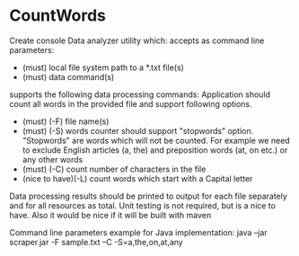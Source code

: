 # CountWords

Create console Data analyzer utility which: accepts as command line parameters:

- (must) local file system path to a *.txt file(s)
- (must) data command(s)


supports the following data processing commands:
Application should count all words in the provided file and support following options.
- (must) (-F) file name(s)
- (must) (-S) words counter should support "stopwords" option. "Stopwords" are words which will not be counted. For example we need to exclude English articles (a, the) and preposition words (at, on etc.) or any other words
- (must) (-C) count number of characters in the file
- (nice to have)(-L) count words which start with a Capital letter

Data processing results should be printed to output for each file separately and for all resources as total.
Unit testing is not required, but is a nice to have.
Also it would be nice if it will be built with maven

Command line parameters example for Java implementation:
java –jar scraper.jar -F sample.txt –C -S=a,the,on,at,any